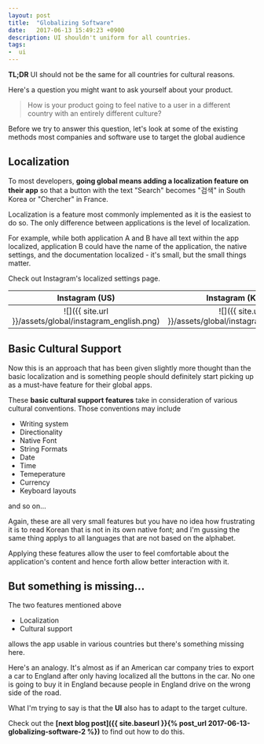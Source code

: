 ```yaml
---
layout: post
title:  "Globalizing Software"
date:   2017-06-13 15:49:23 +0900
description: UI shouldn't uniform for all countries.
tags:
-  ui
---
```


**TL;DR** UI should not be the same for all countries for cultural reasons.

Here's a question you might want to ask yourself about your product.
> How is your product going to feel native to a user in a different country with an entirely different culture?

Before we try to answer this question, let's look at some of the existing methods most companies and software use to target the global audience

## Localization
To most developers, **going global means adding a localization feature on their app** so that a button with the text "Search" becomes "검색" in South Korea or "Chercher" in France.

Localization is a feature most commonly implemented as it is the easiest to do so. The only difference between applications is the level of localization.

For example, while both application A and B have all text within the app localized, application B could have the name of the application, the native settings, and the documentation localized - it's small, but the small things matter.

Check out Instagram's localized settings page.

Instagram (US)            |  Instagram (Korea)
:-------------------------:|:-------------------------:
![]({{ site.url }}/assets/global/instagram_english.png)  |  ![]({{ site.url }}/assets/global/instagram_korean.png)

## Basic Cultural Support
Now this is an approach that has been given slightly more thought than the basic localization and is something people should definitely start picking up as a must-have feature for their global apps.

These **basic cultural support features** take in consideration of various cultural conventions. Those conventions may include

* Writing system
* Directionality
* Native Font
* String Formats	
* Date
* Time
* Temeperature
* Currency
* Keyboard layouts

and so on...

Again, these are all very small features but you have no idea how frustrating it is to read Korean that is not in its own native font; 
and I'm gussing the same thing applys to all languages that are not based on the alphabet.

Applying these features allow the user to feel comfortable about the application's content and hence forth allow better interaction with it.

## But something is missing...
The two features mentioned above 
- Localization
- Cultural support

allows the app usable in various countries but there's something missing here.

Here's an analogy. 
It's almost as if an American car company tries to export a car to England after only having localized all the buttons in the car. No one is going to buy it in England because people in England drive on the wrong side of the road.

What I'm trying to say is that the **UI** also has to adapt to the target culture.

Check out the **[next blog post]({{ site.baseurl }}{% post_url 2017-06-13-globalizing-software-2 %})** to find out how to do this.

